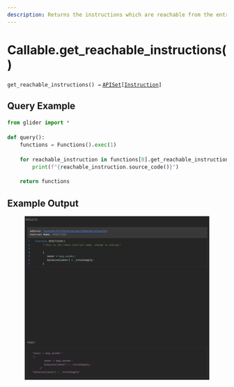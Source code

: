 ```yaml
---
description: Returns the instructions which are reachable from the entry node
---
```


# Callable.get\_reachable\_instructions()

`get_reachable_instructions() →` [`APISet`](../iterables/apiset.md)`[`[`Instruction`](../instruction/)`]`

## Query Example

```python
from glider import *

def query():
    functions = Functions().exec(1) 
  
    for reachable_instruction in functions[0].get_reachable_instructions():
        print(f"{reachable_instruction.source_code()}")

    return functions
```

## Example Output

<figure><img src="../../.gitbook/assets/image (1) (1) (1) (1) (1) (1) (1) (1) (1) (1) (1) (1) (1) (1) (1) (1) (1).png" alt=""><figcaption></figcaption></figure>
